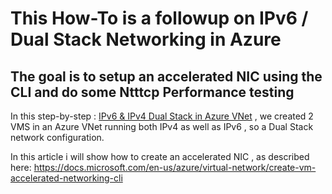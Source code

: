 # This How-To is a followup on IPv6 / Dual Stack Networking in Azure

## The goal is to setup an accelerated NIC using the CLI and do some Ntttcp Performance testing

In this step-by-step : [IPv6 & IPv4 Dual Stack in Azure VNet](https://github.com/verboompj/Networking/blob/master/IPv6%20%26%20IPv4%20Dual%20Stack%20in%20Azure%20VNet.md) , we created 2 VMS in an Azure VNet running both IPv4 as well as IPv6 , so a Dual Stack network configuration.


In this article i will show how to create an accelerated NIC , as described here: https://docs.microsoft.com/en-us/azure/virtual-network/create-vm-accelerated-networking-cli 

